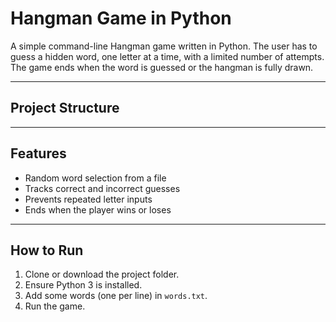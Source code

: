 # Hangman Game in Python

A simple command-line Hangman game written in Python. The user has to guess a hidden word, one letter at a time, with a limited number of attempts. The game ends when the word is guessed or the hangman is fully drawn.

---

## Project Structure


---

## Features

- Random word selection from a file
- Tracks correct and incorrect guesses
- Prevents repeated letter inputs
- Ends when the player wins or loses

---

## How to Run

1. Clone or download the project folder.
2. Ensure Python 3 is installed.
3. Add some words (one per line) in `words.txt`.
4. Run the game.
